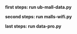 
**first steps: run ub-mall-data.py**

**second steps: run malls-wifi.py**

**last steps: run data-pro.py**
